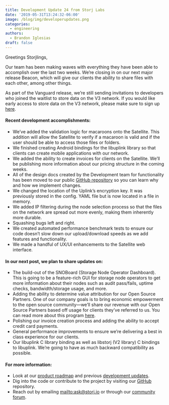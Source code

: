 ```yaml
---
title: Development Update 24 from Storj Labs
date: '2019-05-31T13:24:32-06:00'
image: /blog/img/developerupdates.png
categories:
  - engineering
authors:
  - Brandon Iglesias
draft: false
---
```

Greetings Storjlings, 

Our team has been making waves with everything they have been able to accomplish over the last two weeks. We’re closing in on our next major release Beacon, which will give our clients the ability to share files with each other, among other things. 

As part of the Vanguard release, we’re still sending invitations to developers who joined the waitlist to store data on the V3 network. If you would like early access to store data on the V3 network, please make sure to sign up [here](https://storj.io/sign-up/).

#### Recent development accomplishments:

* We’ve added the validation logic for macaroons onto the Satellite. This addition will allow the Satellite to verify if a macaroon is valid and if the user should be able to access those files or folders.  
* We finished creating Android bindings for the libuplink library so that clients can create mobile applications with our network.  
* We added the ability to create invoices for clients on the Satellite. We’ll be publishing more information about our pricing structure in the coming weeks. 
* All of the design docs created by the Development team for functionality has been moved to our public [GitHub repository](https://github.com/storj/storj/tree/master/docs/design) so you can learn why and how we implement changes.  
* We changed the location of the Uplink’s encryption key. It was previously stored in the config. YAML file but is now located in a file in memory.  
* We added IP filtering during the node selection process so that the files on the network are spread out more evenly, making them inherently more durable. 
* Squashing bugs left and right.  
* We created automated performance benchmark tests to ensure our code doesn’t slow down our upload/download speeds as we add features and functionality.  
* We made a handful of UX/UI enhancements to the Satellite web interface. 

#### In our next post, we plan to share updates on:

* The build-out of the SNOBoard (Storage Node Operator Dashboard). This is going to be a feature-rich GUI for storage node operators to get more information about their nodes such as audit pass/fails, uptime checks, bandwidth/storage usage, and more.  
* Adding the ability to determine value attribution for our Open Source Partners. One of our company goals is to bring economic empowerment to the open source community—we’ll share our revenue with our Open Source Partners based off usage for clients they’ve referred to us. You can read more about this program [here](https://storj.io/partners/). 
* Polishing our invoice creation process and adding the ability to accept credit card payments.  
* General performance improvements to ensure we’re delivering a best in class experience for our clients. 
* Our libuplink C library binding as well as libstorj (V2 library) C bindings to libuplink. We’re going to have as much backward compatibility as possible.  

#### For more information:

* Look at our [product roadmap](https://storjlabs.aha.io/published/01ee405b4bd8d14208c5256d70d73a38?page=1) and previous [development updates](https://storj.io/blog/2019/05/development-update-23-from-storj-labs/).  
* Dig into the code or contribute to the project by visiting our [GitHub](https://github.com/storj/storj) repository.  
* Reach out by emailing <mailto:ask@storj.io> or through our [community forum](https://community.storj.io/).
